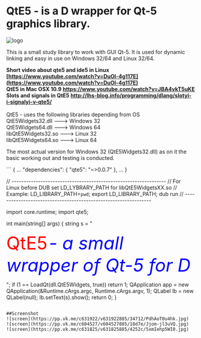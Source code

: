 # QtE5 - is a D wrapper for Qt-5 graphics library.

![logo](https://github.com/MGWL/QtE5/blob/master/ICONS/qte5.png)

This is a small study library to work with GUI Qt-5.
It is used for dynamic linking and easy in use on Windows 32/64 and Linux 32/64.

**Short video about qte5 and ide5 in Linux [https://www.youtube.com/watch?v=DuOl-4g117E](https://www.youtube.com/watch?v=DuOl-4g117E)**
<br>
**QtE5 in Mac OSX 10.9 https://www.youtube.com/watch?v=JBA4vkT5uKE**
<br>
**Slots and signals in QtE5 http://lhs-blog.info/programming/dlang/slotyi-i-signalyi-v-qte5/**
<br>
<br>
QtE5 - uses the following libraries depending from OS<br>
    QtE5Widgets32.dll     --->  Windows 32<br>
    QtE5Widgets64.dll     --->  Windows 64<br>
    libQtE5Widgets32.so   --->  Linux   32<br>
    libQtE5Widgets64.so   --->  Linux   64<br>
<p>The most actual version for Windows 32 (QtE5Widgets32.dll) as on it the basic working out and testing is conducted.</p>   
```
{
	...
	"dependencies": { "qte5": "~>0.0.7"	},
	...
}

// ----------------------------------------------------------------
// For Linux before DUB set LD_LYBRARY_PATH for libQtE5WidgetsXX.so
// Example: LD_LIBRARY_PATH=`pwd`; export LD_LIBRARY_PATH; dub run 
// ----------------------------------------------------------------

import core.runtime;
import qte5;

int main(string[] args) {
	string s =	"<p><font size='34' color='red'>QtE5</font>
	<font size='34' color='blue'><i> - a small wrapper of Qt-5 for D</i></font></p>
	";
	if (1 == LoadQt(dll.QtE5Widgets, true)) return 1;
	QApplication app = new QApplication(&Runtime.cArgs.argc, Runtime.cArgs.argv, 1);
	QLabel lb = new QLabel(null);
	lb.setText(s).show();
	return 0;
}
```    
    
##Screenshot    
![screen](https://pp.vk.me/c631922/v631922885/34712/PdhAoT0u4hk.jpg)
![screen](https://pp.vk.me/c604527/v604527885/18d7e/Jjom-jl3uVQ.jpg)
![screen](https://pp.vk.me/c631825/v631825885/4252c/5xmIehp5WI0.jpg)
